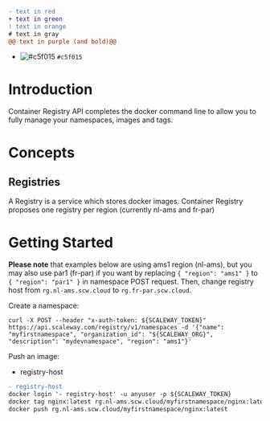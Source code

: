 ```diff
- text in red
+ text in green
! text in orange
# text in gray
@@ text in purple (and bold)@@
```

- ![#c5f015](https://via.placeholder.com/15/c5f015/000000?text=+) `#c5f015`

# Introduction

Container Registry API completes the docker command line to allow you to fully manage your namespaces, images and tags.

# Concepts

## Registries

A Registry is a service which stores docker images. Container Registry proposes one registry per region (currently nl-ams and fr-par)

# Getting Started

**Please note** that examples below are using ams1 region (nl-ams), but you may also use par1 (fr-par) if you want by replacing `{ "region": "ams1" }` to `{ "region": "par1" }` in namespace POST request.
Then, change registry host from `rg.nl-ams.scw.cloud` to `rg.fr-par.scw.cloud`.

Create a namespace:

```
curl -X POST --header "x-auth-token: ${SCALEWAY_TOKEN}" https://api.scaleway.com/registry/v1/namespaces -d '{"name": "myfirstnamespace", "organization_id": "${SCALEWAY_ORG}", "description": "mydevnamespace", "region": "ams1"}'
```

Push an image:
- registry-host
```diff
- registry-host
docker login '- registry-host' -u anyuser -p ${SCALEWAY_TOKEN}
docker tag nginx:latest rg.nl-ams.scw.cloud/myfirstnamespace/nginx:latest
docker push rg.nl-ams.scw.cloud/myfirstnamespace/nginx:latest
```
